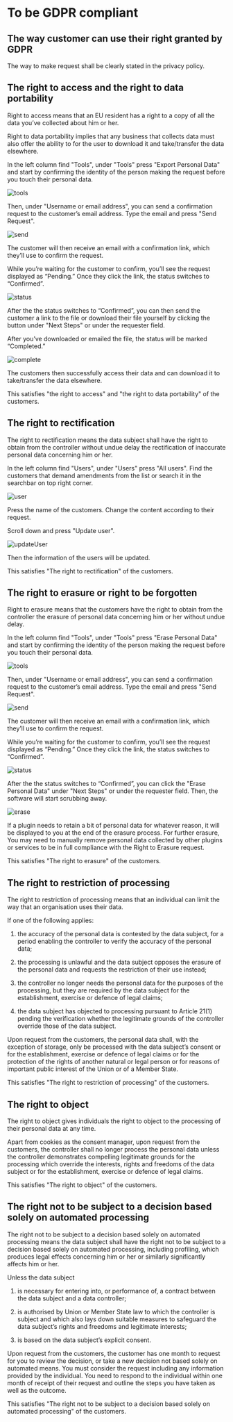 # To be GDPR compliant

## The way customer can use their right granted by GDPR
The way to make request shall be clearly stated in the privacy policy. 

## The right to access and the right to data portability
Right to access means that an EU resident has a right to a copy of all the data you’ve collected about him or her.

Right to data portability implies that any business that collects data must also offer the ability to for the user to download it and take/transfer the data elsewhere.

In the left column find "Tools", under "Tools" press "Export Personal Data" and start by confirming the identity of the person making the request before you touch their personal data. 

![tools](assets/tools.png)

Then, under "Username or email address",  you can send a confirmation request to the customer’s email address. Type the email and press "Send Request".

![send](assets/send.png)

The customer will then receive an email with a confirmation link, which they’ll use to confirm the request.

While you’re waiting for the customer to confirm, you’ll see the request displayed as “Pending.” Once they click the link, the status switches to “Confirmed”.

![status](assets/status.png)

After the the status switches to “Confirmed”, you can then send the customer a link to the file or download their file yourself by clicking the button under "Next Steps" or under the requester field. 

After you’ve downloaded or emailed the file, the status will be marked “Completed.”

![complete](assets/complete.png)

The customers then successfully access their data and can download it to take/transfer the data elsewhere.

This satisfies "the right to access" and "the right to data portability" of the customers.

## The right to rectification
The right to rectification means the data subject shall have the right to obtain from the controller without undue delay the rectification of inaccurate personal data concerning him or her.

In the left column find "Users", under "Users" press "All users". Find the customers that demand amendments from the list or search it in the searchbar on top right corner. 

![user](assets/user.png)

Press the name of the customers. Change the content according to their request. 

Scroll down and press "Update user".

![updateUser](assets/update.png)

Then the information of the users will be updated. 

This satisfies "The right to rectification" of the customers.


## The right to erasure or right to be forgotten
Right to erasure means that the customers have the right to obtain from the controller the erasure of personal data concerning him or her without undue delay.

In the left column find "Tools", under "Tools" press "Erase Personal Data" and start by confirming the identity of the person making the request before you touch their personal data. 

![tools](assets/tools2.png)

Then, under "Username or email address",  you can send a confirmation request to the customer’s email address. Type the email and press "Send Request".

![send](assets/send2.png)

The customer will then receive an email with a confirmation link, which they’ll use to confirm the request.

While you’re waiting for the customer to confirm, you’ll see the request displayed as “Pending.” Once they click the link, the status switches to “Confirmed”.

![status](assets/status2.png)

After the the status switches to “Confirmed”, you can click the "Erase Personal Data" under "Next Steps" or under the requester field. Then, the software will start scrubbing away.

![erase](assets/completed2.png)

If a plugin needs to retain a bit of personal data for whatever reason, it will be displayed to you at the end of the erasure process. For further erasure, You may need to manually remove personal data collected by other plugins or services to be in full compliance with the Right to Erasure request. 

This satisfies "The right to erasure" of the customers.

## The right to restriction of processing
The right to restriction of processing means that an individual can limit the way that an organisation uses their data.

If one of the following applies:
1. the accuracy of the personal data is contested by the data subject, for a period enabling the controller to verify the accuracy of the personal data;

2. the processing is unlawful and the data subject opposes the erasure of the personal data and requests the restriction of their use instead;

3. the controller no longer needs the personal data for the purposes of the processing, but they are required by the data subject for the establishment, exercise or defence of legal claims;

4. the data subject has objected to processing pursuant to Article 21(1) pending the verification whether the legitimate grounds of the controller override those of the data subject.

Upon request from the customers, the personal data shall, with the exception of storage, only be processed with the data subject’s consent or for the establishment, exercise or defence of legal claims or for the protection of the rights of another natural or legal person or for reasons of important public interest of the Union or of a Member State.

This satisfies "The right to restriction of processing" of the customers.

## The right to object
The right to object gives individuals the right to object to the processing of their personal data at any time.

Apart from cookies as the consent manager, upon request from the customers, the controller shall no longer process the personal data unless the controller demonstrates compelling legitimate grounds for the processing which override the interests, rights and freedoms of the data subject or for the establishment, exercise or defence of legal claims.

This satisfies "The right to object" of the customers.

## The right not to be subject to a decision based solely on automated processing
The right not to be subject to a decision based solely on automated processing means the data subject shall have the right not to be subject to a decision based solely on automated processing, including profiling, which produces legal effects concerning him or her or similarly significantly affects him or her.

Unless the data subject

1. is necessary for entering into, or performance of, a contract between the data subject and a data controller;

2. is authorised by Union or Member State law to which the controller is subject and which also lays down suitable measures to safeguard the data subject’s rights and freedoms and legitimate interests;

3. is based on the data subject’s explicit consent.

Upon request from the customers, the customer has one month to request for you to review the decision, or take a new decision not based solely on automated means. You must consider the request including any information provided by the individual. You need to respond to the individual within one month of receipt of their request and outline the steps you have taken as well as the outcome.

This satisfies "The right not to be subject to a decision based solely on automated processing" of the customers.
